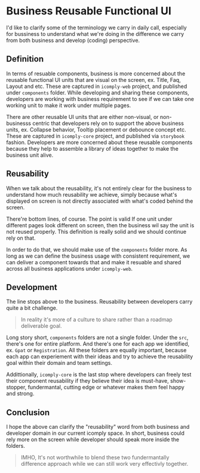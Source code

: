 # Business Reusable Functional UI

I'd like to clarify some of the terminology we carry in daily call, especially for bussiness to understand what we're doing in the difference we carry from both business and develop (coding) perspective.

## Definition

In terms of resuable components, business is more concerned about the reusable functional UI units that are visual on the screen, ex. Title, Faq, Layout and etc. These are captured in `icomply-web` project, and published under `components` folder. While developing and sharing these components, developers are working with business requirement to see if we can take one working unit to make it work under multiple pages. 

There are other reusable UI units that are either non-visual, or non-businesss centric that developers rely on to support the above business units, ex. Collapse behavior, Tooltip placement or debounce concept etc. These are captured in `icomply-core` project, and published via `storybook` fashion. Developers are more concerned about these reusable components because they help to assemble a library of ideas together to make the business unit alive. 

## Reusability

When we talk about the reusability, it's not entirely clear for the business to understand how much reusability we achieve, simply because what's displayed on screen is not directly associated with what's coded behind the screen. 

There're bottom lines, of course. The point is valid If one unit under different pages look different on screen, then the business wil say the unit is not reused properly. This definition is really solid and we should continue rely on that.

In order to do that, we should make use of the `components` folder more. As long as we can define the business usage with consistent requirement, we can deliver a component towards that and make it resuable and shared across all business applications under `icomply-web`.

## Development

The line stops above to the business. Reusability between developers carry quite a bit challenge. 

> In reality it's more of a culture to share rather than a roadmap deliverable goal. 

Long story short, `components` folders are not a single folder. Under the `src`, there's one for entire platform. And there's one for each app we identified, ex. `Gpat` or `Registration`. All these folders are equally important, because each app can experiement with their ideas and try to achieve the reusability goal within their domain and team settings. 

Addittionally,  `icomply-core` is the last stop where developers can freely  test their component reusability if they believe their idea is must-have, show-stopper, fundermantal, cutting edge or whatever makes them feel happy and strong. 

## Conclusion

I hope the above can clarify the "reusability" word from both business and developer domain in our current icomply space. In short, business could rely more on the screen while developer should speak more inside the folders. 

>  IMHO, It's not worthwhile to blend these two fundermantally difference approach while we can still work very effectivly together. 